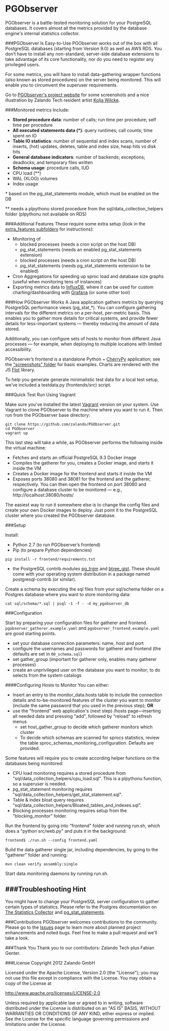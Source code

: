 PGObserver
==========

PGObserver is a battle-tested monitoring solution for your PostgreSQL databases. It covers almost all the metrics provided by the database engine's internal statistics collector.

###PGObserver Is Easy-to-Use
PGObserver works out of the box with all PostgreSQL databases (starting from Version 9.0) as well as AWS RDS. You don’t have to install any non-standard, server-side database extensions to take advantage of its core functionality, nor do you need to register any privileged users.

For some metrics, you will have to install data-gathering wrapper functions (also known as stored procedures) on the server being monitored. This will enable you to circumvent the superuser requirements.

Go to [PGObserver's project website](https://zalando.github.io/PGObserver/) for some screenshots and a nice illustration by Zalando Tech resident artist [Kolja Wilcke](https://github.com/kolja).

###Monitored metrics Include:
- **Stored procedure data**: number of calls; run time per procedure; self time per procedure
- **All executed statements data (*)**: query runtimes; call counts; time spent on IO
- **Table IO statistics**: number of sequential and index scans, number of inserts, (hot) updates, deletes, table and index size, heap hits vs disk hits
- **General database indicators**: number of backends; exceptions; deadlocks; and temporary files written
- **Schema usage**: procedure calls, IUD
- CPU load (**)
- WAL (XLOG) volumes
- Index usage


\* based on the pg_stat_statements module, which must be enabled on the DB

\*\* needs a plpythonu stored procedure from the sql/data_collection_helpers folder (plpythonu not available on RDS)

###Additional Features 
These require some extra setup (look in the [extra_features subfolders](https://github.com/zalando/PGObserver/tree/master/extra_features) for instructions):

- Monitoring of
    - blocked processes (needs a cron script on the host DB)
    - pg_stat_statements (needs an enabled pg_stat_statements extension)
    - blocked processes (needs a cron script on the host DB)
    - pg_stat_statements (needs pg_stat_statements extension to be enabled)
- Cron Aggregations for speeding up sproc load and database size graphs (useful when monitoring tens of instances)
- Exporting metrics data to [InfluxDB](https://influxdb.com/), where it can be used for custom charting/dashboarding with [Grafana](http://grafana.org/) (or some other tool)

###How PGObserver Works
A Java application gathers metrics by querying PostgreSQL performance views (pg_stat_*). You can configure gathering intervals for the different metrics on a per-host, per-metric basis. This enables you to gather more details for critical systems, and provide fewer details for less-important systems — thereby reducing the amount of data stored. 

Additionally, you can configure sets of hosts to monitor from different Java processes — for example, when deploying to multiple locations with limited accessibility.

PGObserver’s frontend is a standalone Python + [CherryPy](http://www.cherrypy.org/) application; see the ["screenshots" folder](https://github.com/zalando/PGObserver/tree/master/screenshots) for basic examples. Charts are rendered with the JS [Flot](http://www.flotcharts.org/) library.

To help you generate generate minimalistic test data for a local test setup, we’ve included a testdata.py (frontends/src) script.

###Quick Test Run Using Vagrant

Make sure you've installed the latest [Vagrant](https://www.vagrantup.com/) version on your system. Use Vagrant to clone PGObserver to the machine where you want to run it. Then run from the PGObserver base directory:


    git clone https://github.com/zalando/PGObserver.git
    cd PGObserver
    vagrant up


This last step will take a while, as PGObserver performs the following inside the virtual machine:
- Fetches and starts an official PostgreSQL 9.3 Docker image
- Compiles the gatherer for you, creates a Docker image, and starts it inside the VM
- Creates a Docker image for the frontend and starts it inside the VM
- Exposes ports 38080 and 38081 for the frontend and the gatherer, respectively. You can then open the frontend on port 38080 and configure a database cluster to be monitored — e.g., http://localhost:38080/hosts/

The easiest way to run it somewhere else is to change the config files and create your own Docker images to deploy. Just point it to the PostgreSQL cluster where you created the PGObserver database.

###Setup

Install:
- Python 2.7 (to run PGObserver’s frontend)
- Pip (to prepare Python dependencies)

```
pip install -r frontend/requirements.txt
```
- the PostgreSQL contrib modules [pg_trgm](http://www.postgresql.org/docs/current/static/pgtrgm.html) and [btree_gist](https://github.com/postgres/postgres/tree/master/contrib/btree_gist). These should come with your operating system distribution in a package named postgresql-contrib (or similar).

Create a schema by executing the sql files from your sql/schema folder on a Postgres database where you want to store monitoring data:

```
cat sql/schema/*.sql | psql -1 -f - -d my_pgobserver_db
```

###Configuration

Start by preparing your configuration files for gatherer and frontend. `pgobserver_gatherer.example.yaml` and `pgobserver_frontend.example.yaml` are good starting points.
- set your database connection parameters: name, host and port
- configure the usernames and passwords for gatherer and frontend (the defaults are set in `00_schema.sql`)
- set gather_group (important for gatherer only, enables many gatherer processes)
- create an unprivileged user on the database you want to monitor; to do selects from the system catalogs   

####Configuring Hosts to Monitor
You can either:
- Insert an entry to the monitor_data.hosts table to include the connection details and to-be-monitored features of the cluster you want to monitor (include the same password that you used in the previous step); **OR** 
- use the "frontend" web application's (next step) /hosts page—inserting all needed data and pressing "add", followed by "reload" to refresh menus
    - set host_gather_group to decide which gatherer monitors which cluster
    - To decide which schemas are scanned for sprocs statistics, review the table sproc_schemas_monitoring_configuration. Defaults are provided.

Some features will require you to create according helper functions on the databases being monitored:
- CPU load monitoring requires a stored procedure from "sql/data_collection_helpers/cpu_load.sql". This is a plpythonu function, so a superuser is needed.
- pg_stat_statement monitoring requires "sql/data_collection_helpers/get_stat_statement.sql".
- Table & index bloat query requires "sql/data_collection_helpers/Bloated_tables_and_indexes.sql".
- Blocking processes monitoring requires setup from the "blocking_monitor" folder.

Run the frontend by going into "frontend" folder and running run.sh, which does a "python src/web.py" and puts it in the background:

```
frontend$ ./run.sh --config frontend.yaml
```

Build the data gatherer single jar, including dependencies, by going to the "gatherer" folder and running:

```
mvn clean verify assembly:single
```

Start data monitoring daemons by running run.sh. 
 
###Troubleshooting Hint
----
You might have to change your PostgreSQL server configuration to gather certain types of statistics. Please refer to the Postgres documentation on [The Statistics Collector](http://www.postgresql.org/docs/9.3/static/monitoring-stats.html) and [pg_stat_statements](http://www.postgresql.org/docs/9.3/static/pgstatstatements.html).

###Contributions
PGObserver welcomes contributions to the community. Please go to the [Issues](https://github.com/zalando/pgobserver/issues) page to learn more about planned project enhancements and noted bugs. Feel free to make a pull request and we'll take a look.

###Thank You
Thank you to our contributors: Zalando Tech plus Fabian Genter.

###License
Copyright 2012 Zalando GmbH

Licensed under the Apache License, Version 2.0 (the "License"); you may not use this file except in compliance with the License. You may obtain a copy of the License at

   http://www.apache.org/licenses/LICENSE-2.0

Unless required by applicable law or agreed to in writing, software distributed under the License is distributed on an "AS IS" BASIS, WITHOUT WARRANTIES OR CONDITIONS OF ANY KIND, either express or implied. See the License for the specific language governing permissions and limitations under the License.
